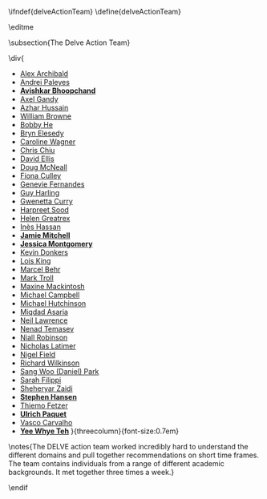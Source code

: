 \ifndef{delveActionTeam}
\define{delveActionTeam}

\editme

\subsection{The Delve Action Team}

<style>
.threecolumn ul {
  columns: 3;
  -webkit-columns: 3;
  -moz-columns: 3;
}
</style>

\div{
* [Alex Archibald](https://rs-delve.github.io/people/alex-archibald.html)
* [Andrei Paleyes](https://rs-delve.github.io/people/andrei-paleyes.html)
* **[Avishkar Bhoopchand](https://rs-delve.github.io/people/avishkar-bhoopchand.html)**
* [Axel Gandy](https://rs-delve.github.io/people/axel-gandy.html)
* [Azhar Hussain](https://rs-delve.github.io/people/azhar-hussain.html)
* [William Browne](https://rs-delve.github.io/people/bill-browne.html)
* [Bobby He](https://rs-delve.github.io/people/bobby-he.html)
* [Bryn Elesedy](https://rs-delve.github.io/people/bryn-elesedy.html)
* [Caroline Wagner](https://rs-delve.github.io/people/caroline-wagner.html)
* [Chris Chiu](https://rs-delve.github.io/people/chris-chiu.html)
* [David Ellis](https://rs-delve.github.io/people/david-ellis.html)
* [Doug McNeall](https://rs-delve.github.io/people/doug-mcneall.html)
* [Fiona Culley](https://rs-delve.github.io/people/fiona-culley.html)
* [Genevie Fernandes](https://rs-delve.github.io/people/genevie-fernandes.html)
* [Guy Harling](https://rs-delve.github.io/people/guy-harling.html)
* [Gwenetta Curry](https://rs-delve.github.io/people/gwenetta-curry.html)
* [Harpreet Sood](https://rs-delve.github.io/people/harpreet-sood.html)
* [Helen Greatrex](https://rs-delve.github.io/people/helen-greatrex.html)
* [Inès Hassan](https://rs-delve.github.io/people/ines-hassan.html)
* **[Jamie Mitchell](https://rs-delve.github.io/people/jamie-mitchell.html)**
* **[Jessica Montgomery](https://rs-delve.github.io/people/jessica-montgomery.html)**
* [Kevin Donkers](https://rs-delve.github.io/people/kevin-donkers.html)
* [Lois King](https://rs-delve.github.io/people/lois-king.html)
* [Marcel Behr](https://rs-delve.github.io/people/marcel-behr.html)
* [Mark Troll](https://rs-delve.github.io/people/mark-troll.html)
* [Maxine Mackintosh](https://rs-delve.github.io/people/maxine-mackintosh.html)
* [Michael Campbell](https://rs-delve.github.io/people/michael-campbell.html)
* [Michael Hutchinson](https://rs-delve.github.io/people/michael-hutchinson.html)
* [Miqdad Asaria](https://rs-delve.github.io/people/miqdad-asaria.html)
* [Neil Lawrence](https://rs-delve.github.io/people/neil-lawrence.html)
* [Nenad Temasev](https://rs-delve.github.io/people/nenad-tomasev.html)
* [Niall Robinson](https://rs-delve.github.io/people/niall-robinson.html)
* [Nicholas Latimer](https://rs-delve.github.io/people/nick-latimer.html)
* [Nigel Field](https://rs-delve.github.io/people/nigel-field.html)
* [Richard Wilkinson](https://rs-delve.github.io/people/rich-wilkinson.html)
* [Sang Woo (Daniel) Park](https://rs-delve.github.io/people/sang-woo-park.html)
* [Sarah Filippi](https://rs-delve.github.io/people/sarah-filippi.html)
* [Sheheryar Zaidi](https://rs-delve.github.io/people/sheheryar-zaidi.html)
* **[Stephen Hansen](https://rs-delve.github.io/people/stephen-hansen.html)**
* [Thiemo Fetzer](https://rs-delve.github.io/people/thiemo-fetzer.html)
* **[Ulrich Paquet](https://rs-delve.github.io/people/ulrich-paquet.html)**
* [Vasco Carvalho](https://rs-delve.github.io/people/vasco-carvalho.html)
* **[Yee Whye Teh](https://rs-delve.github.io/people/yee-whye-teh.html)**
}{threecolumn}{font-size:0.7em}

\notes{The DELVE action team worked incredibly hard to understand the
different domains and pull together recommendations on short time
frames. The team contains individuals from a range of different
academic backgrounds. It met together three times a week.}

\endif
